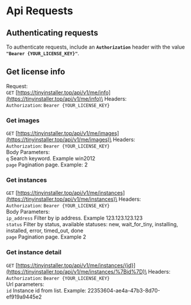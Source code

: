 # Api Requests

## Authenticating requests <a href="#authenticating-requests" id="authenticating-requests"></a>

To authenticate requests, include an **`Authorization`** header with the value **`"Bearer {YOUR_LICENSE_KEY}"`**.

## Get license info

Request:\
`GET` [https://tinyinstaller.top/api/v1/me/info](https://tinyinstaller.top/api/v1/me/info)\
Headers:\
`Authorization`: `Bearer {YOUR_LICENSE_KEY}`

### Get images

`GET` [https://tinyinstaller.top/api/v1/me/images](https://tinyinstaller.top/api/v1/me/images)\
Headers:\
`Authorization`: `Bearer {YOUR_LICENSE_KEY}`\
Body Parameters:\
`q`  Search keyword. Example win2012\
`page` Pagination page. Example: 2

### Get instances

`GET`  [https://tinyinstaller.top/api/v1/me/instances](https://tinyinstaller.top/api/v1/me/instances)\
Headers:\
`Authorization`: `Bearer {YOUR_LICENSE_KEY}` \
Body Parameters:\
`ip_address` Filter by ip address. Example 123.123.123.123\
`status` Filter by status, available statuses: new, wait\_for\_tiny, installing, installed, error, timed\_out, done\
`page` Pagination page. Example 2\
&#x20;

### Get instance detail

`GET` [https://tinyinstaller.top/api/v1/me/instances/{id}](https://tinyinstaller.top/api/v1/me/instances/%7Bid%7D)\
Headers:\
`Authorization`: `Bearer {YOUR_LICENSE_KEY}` \
Url parameters:\
`id` Instance id from list. Example: 22353604-ae4a-47b3-8d70-ef919a9445e2

